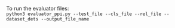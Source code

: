 To run the evaluator files: <br />
```python3 evaluator_ppi.py --test_file --cls_file --rel_file --dataset_dets --output_file_name```
